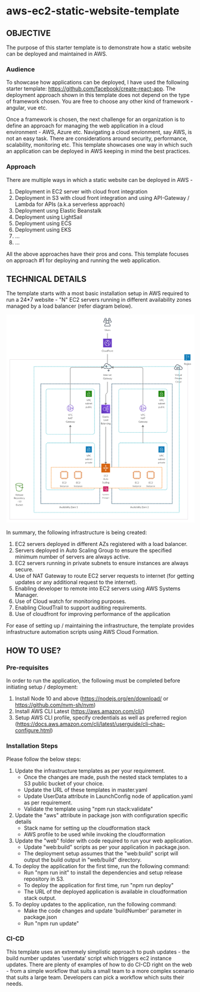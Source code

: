 # aws-ec2-static-website-template

## OBJECTIVE
The purpose of this starter template is to demonstrate how a static website can be deployed and maintained in AWS.

### Audience
To showcase how applications can be deployed, I have used the following starter template: https://github.com/facebook/create-react-app. The deployment approach shown in this template does not depend on the type of framework chosen. You are free to choose any other kind of framework - angular, vue etc.

Once a framework is chosen, the next challenge for an organization is to define an approach for managing the web application in a cloud environment - AWS, Azure etc. Navigating a cloud envionment, say AWS, is not an easy task. There are considerations around security, performance, scalability, monitoring etc. This template showcases one way in which such an application can be deployed in AWS keeping in mind the best practices.

### Approach
There are multiple ways in which a static website can be deployed in AWS -
1. Deployment in EC2 server with cloud front integration
2. Deployment in S3 with cloud front integration and using API-Gateway / Lambda for APIs (a.k.a serverless approach)
3. Deployment usng Elastic Beanstalk
4. Deployment using LightSail
5. Deployment using ECS
6. Deployment using EKS
7. ...
8. ...

All the above approaches have their pros and cons. This template focuses on approach #1 for deploying and running the web application.

## TECHNICAL DETAILS
The template starts with a most basic installation setup in AWS required to run a 24*7 website - "N" EC2 servers running in different availability zones managed by a load balancer (refer diagram below).

![Infrastructure Diagram](images/aws-simple-ec2-app.jpg)

In summary, the following infrastructure is being created:
1. EC2 servers deployed in different AZs registered with a load balancer.
2. Servers deployed in Auto Scaling Group to ensure the specified minimum number of servers are always active. 
3. EC2 servers running in private subnets to ensure instances are always secure.
4. Use of NAT Gateway to route EC2 server requests to internet (for getting updates or any additional request to the internet).
5. Enabling developer to remote into EC2 servers using AWS Systems Manager.
6. Use of Cloud watch for monitoring purposes.
7. Enabling CloudTrail to support auditing requirements.
8. Use of cloudfront for improving performance of the application

For ease of setting up / maintaining the infrastructure, the template provides infrastructure automation scripts using AWS Cloud Formation.

## HOW TO USE?

### Pre-requisites
In order to run the application, the following must be completed before initiating setup / deployment:
1. Install Node 10 and above (https://nodejs.org/en/download/ or https://github.com/nvm-sh/nvm)
2. Install AWS CLI Latest (https://aws.amazon.com/cli/)
3. Setup AWS CLI profile, specify credentials as well as preferred region (https://docs.aws.amazon.com/cli/latest/userguide/cli-chap-configure.html)

### Installation Steps
Please follow the below steps:
1. Update the infrastructure templates as per your requirement.
    * Once the changes are made, push the nested stack templates to a S3 public bucket of your choice.
    * Update the URL of these templates in master.yaml
    * Update UserData attribute in LaunchConfig node of application.yaml as per requirement.
    * Validate the template using "npm run stack:validate"
2. Update the "aws" attribute in package json with configuration specific details
    * Stack name for setting up the cloudformation stack
    * AWS profile to be used while invoking the cloudformation 
3. Update the "web" folder with code required to run your web application.
    * Update "web:build" scripts as per your application in package.json.
    * The deployment setup assumes that the "web:build" script will output the build output in "web/build" directory.
4. To deploy the application for the first time, run the following command:
    * Run "npm run init" to install the dependencies and setup release repository in S3.
    * To deploy the application for first time, run "npm run deploy"
    * The URL of the deployed application is available in cloudformation stack output.
5. To deploy updates to the application, run the following command:
    * Make the code changes and update 'buildNumber' parameter in package.json
    * Run "npm run update"

### CI-CD
This template uses an extremely simplistic approach to push updates - the build number updates 'userdata' script which triggers ec2 instance updates. There are plenty of examples of how to do CI-CD right on the web - from a simple workflow that suits a small team to a more complex scenario that suits a large team. Developers can pick a workflow which suits their needs.
